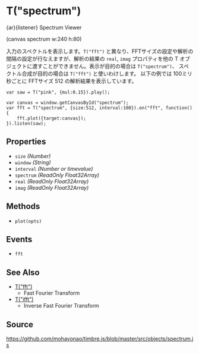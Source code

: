 T("spectrum")
=============
{ar}{listener} Spectrum Viewer

(canvas spectrum w:240 h:80)

入力のスペクトルを表示します。`T("fft")` と異なり、FFTサイズの設定や解析の間隔の設定が行なえますが、解析の結果の `real`, `imag` プロパティを他の T オブジェクトに渡すことができません。表示が目的の場合は `T("spectrum")`、 スペクトル合成が目的の場合は `T("fft")` と使いわけします。
以下の例では 100ミリ秒ごとに FFTサイズ 512 の解析結果を表示しています。

```timbre
var saw = T("pink", {mul:0.15}).play();

var canvas = window.getCanvasById("spectrum");
var fft = T("spectrum", {size:512, interval:100}).on("fft", function() {
    fft.plot({target:canvas});
}).listen(saw);
```

## Properties ##
- `size` _(Number)_
- `window` _(String)_
- `interval` _(Number or timevalue)_
- `spectrum` _(ReadOnly Float32Array)_
- `real` _(ReadOnly Float32Array)_
- `imag` _(ReadOnly Float32Array)_

## Methods ##
- `plot(opts)`

## Events ##
- `fft`

## See Also ##
- [T("fft")](./fft.html)
  - Fast Fourier Transform
- [T("ifft")](./ifft.html)
  - Inverse Fast Fourier Transform

## Source ##
https://github.com/mohayonao/timbre.js/blob/master/src/objects/spectrum.js
